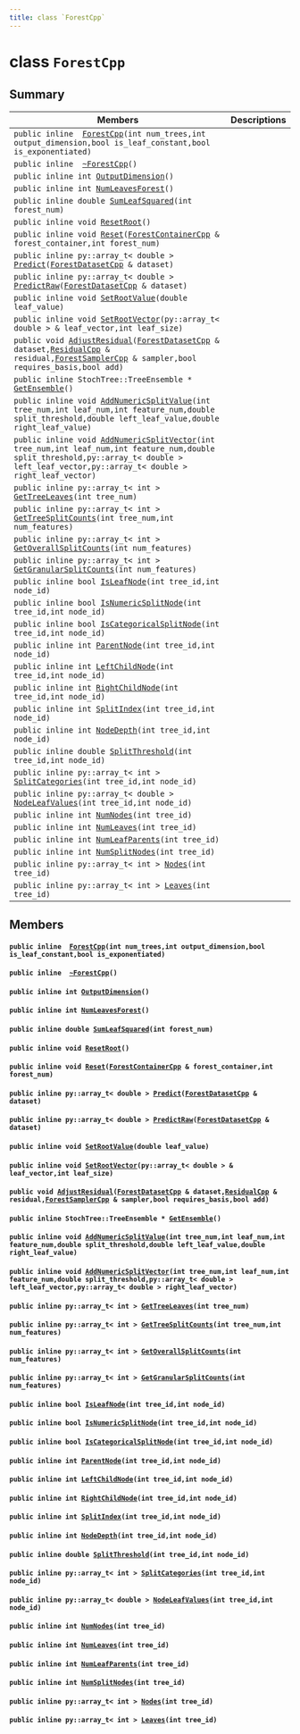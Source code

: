 ```yaml
---
title: class `ForestCpp`
---
```


# class `ForestCpp`

## Summary

 Members                        | Descriptions                                
--------------------------------|---------------------------------------------
`public inline  `[`ForestCpp`](#classForestCpp_1af28839809ecff0fc02da197c06b78806)`(int num_trees,int output_dimension,bool is_leaf_constant,bool is_exponentiated)` | 
`public inline  `[`~ForestCpp`](#classForestCpp_1ad6c22bca0b09b9f93706cafaad1d2aa6)`()` | 
`public inline int `[`OutputDimension`](#classForestCpp_1a818926ffc1a6f034038d3777069c83c5)`()` | 
`public inline int `[`NumLeavesForest`](#classForestCpp_1a3b0a9646c5513f0006e2314e9ff3cf19)`()` | 
`public inline double `[`SumLeafSquared`](#classForestCpp_1a593c60de74d0bc5ef2665e942eed2c23)`(int forest_num)` | 
`public inline void `[`ResetRoot`](#classForestCpp_1a0db280769720c942d0a0add330184a6d)`()` | 
`public inline void `[`Reset`](#classForestCpp_1ac631efc7efb9c17d9c2824ad15524b1c)`(`[`ForestContainerCpp`](#classForestContainerCpp)` & forest_container,int forest_num)` | 
`public inline py::array_t< double > `[`Predict`](#classForestCpp_1a567ae932ede69f095f3a3b7e5dba07da)`(`[`ForestDatasetCpp`](#classForestDatasetCpp)` & dataset)` | 
`public inline py::array_t< double > `[`PredictRaw`](#classForestCpp_1a05f41f957d5e6ae01585cecaf98000ff)`(`[`ForestDatasetCpp`](#classForestDatasetCpp)` & dataset)` | 
`public inline void `[`SetRootValue`](#classForestCpp_1a84f063c78a37a0ef8cd0273f1c3d231a)`(double leaf_value)` | 
`public inline void `[`SetRootVector`](#classForestCpp_1abc913598e992bedb29e077d445599f32)`(py::array_t< double > & leaf_vector,int leaf_size)` | 
`public void `[`AdjustResidual`](#classForestCpp_1a7746d912c13481a5c99092b3fa0bc71b)`(`[`ForestDatasetCpp`](#classForestDatasetCpp)` & dataset,`[`ResidualCpp`](#classResidualCpp)` & residual,`[`ForestSamplerCpp`](#classForestSamplerCpp)` & sampler,bool requires_basis,bool add)` | 
`public inline StochTree::TreeEnsemble * `[`GetEnsemble`](#classForestCpp_1a539edf719d09c2d93dfb51bcd20362da)`()` | 
`public inline void `[`AddNumericSplitValue`](#classForestCpp_1a54b2db5a367fcc3c6130779de0f08b53)`(int tree_num,int leaf_num,int feature_num,double split_threshold,double left_leaf_value,double right_leaf_value)` | 
`public inline void `[`AddNumericSplitVector`](#classForestCpp_1ae1531429d5bdf13d85752e407924d24a)`(int tree_num,int leaf_num,int feature_num,double split_threshold,py::array_t< double > left_leaf_vector,py::array_t< double > right_leaf_vector)` | 
`public inline py::array_t< int > `[`GetTreeLeaves`](#classForestCpp_1a099c652dafa37d340d8233f067d3e785)`(int tree_num)` | 
`public inline py::array_t< int > `[`GetTreeSplitCounts`](#classForestCpp_1a8aa79e4e316dcbd72951c1935a868915)`(int tree_num,int num_features)` | 
`public inline py::array_t< int > `[`GetOverallSplitCounts`](#classForestCpp_1aefd727a404691be4b08c4146ac25d470)`(int num_features)` | 
`public inline py::array_t< int > `[`GetGranularSplitCounts`](#classForestCpp_1ad46e573d9f6c52bf5730e7c3ad51d90e)`(int num_features)` | 
`public inline bool `[`IsLeafNode`](#classForestCpp_1a1a6f14e5b414a4f2a7f080566ed58271)`(int tree_id,int node_id)` | 
`public inline bool `[`IsNumericSplitNode`](#classForestCpp_1a762f394b82a34274c2a88e9f581e228e)`(int tree_id,int node_id)` | 
`public inline bool `[`IsCategoricalSplitNode`](#classForestCpp_1a4faac08e1de68d8675079d8652aeda78)`(int tree_id,int node_id)` | 
`public inline int `[`ParentNode`](#classForestCpp_1a68a1ed61a92d6b6909c5feaf38e378d9)`(int tree_id,int node_id)` | 
`public inline int `[`LeftChildNode`](#classForestCpp_1a2f03fd7713b18337a98e8ec7e9f1f1c0)`(int tree_id,int node_id)` | 
`public inline int `[`RightChildNode`](#classForestCpp_1ad402941b119ef6bddb59d143b75f0bdf)`(int tree_id,int node_id)` | 
`public inline int `[`SplitIndex`](#classForestCpp_1aa0994a8cf2cafce22b13f20784b3803c)`(int tree_id,int node_id)` | 
`public inline int `[`NodeDepth`](#classForestCpp_1ac5cd5b5b47962d4eac21ed8180633be5)`(int tree_id,int node_id)` | 
`public inline double `[`SplitThreshold`](#classForestCpp_1a2a2c4beba400f9a96119d72e3d9d026a)`(int tree_id,int node_id)` | 
`public inline py::array_t< int > `[`SplitCategories`](#classForestCpp_1aeaaedd20855c448263f44c5b675f5d43)`(int tree_id,int node_id)` | 
`public inline py::array_t< double > `[`NodeLeafValues`](#classForestCpp_1abe284956a2cef3027e1d3c59f3b910e2)`(int tree_id,int node_id)` | 
`public inline int `[`NumNodes`](#classForestCpp_1a96a5b0a2f4e4eaba91b5ff4429ee38ac)`(int tree_id)` | 
`public inline int `[`NumLeaves`](#classForestCpp_1a9b0394c86703a88f565170c1c91e3bbd)`(int tree_id)` | 
`public inline int `[`NumLeafParents`](#classForestCpp_1a5508ff762921aefda57ba8ca454d435b)`(int tree_id)` | 
`public inline int `[`NumSplitNodes`](#classForestCpp_1a0ac612e1f3e5a9404a5e3ef03e3b384f)`(int tree_id)` | 
`public inline py::array_t< int > `[`Nodes`](#classForestCpp_1a581abc2f59f8f15960dff0a91c0f9afc)`(int tree_id)` | 
`public inline py::array_t< int > `[`Leaves`](#classForestCpp_1a1e10325a54931699b33df779a24d1c87)`(int tree_id)` | 

## Members

#### `public inline  `[`ForestCpp`](#classForestCpp_1af28839809ecff0fc02da197c06b78806)`(int num_trees,int output_dimension,bool is_leaf_constant,bool is_exponentiated)` 

#### `public inline  `[`~ForestCpp`](#classForestCpp_1ad6c22bca0b09b9f93706cafaad1d2aa6)`()` 

#### `public inline int `[`OutputDimension`](#classForestCpp_1a818926ffc1a6f034038d3777069c83c5)`()` 

#### `public inline int `[`NumLeavesForest`](#classForestCpp_1a3b0a9646c5513f0006e2314e9ff3cf19)`()` 

#### `public inline double `[`SumLeafSquared`](#classForestCpp_1a593c60de74d0bc5ef2665e942eed2c23)`(int forest_num)` 

#### `public inline void `[`ResetRoot`](#classForestCpp_1a0db280769720c942d0a0add330184a6d)`()` 

#### `public inline void `[`Reset`](#classForestCpp_1ac631efc7efb9c17d9c2824ad15524b1c)`(`[`ForestContainerCpp`](#classForestContainerCpp)` & forest_container,int forest_num)` 

#### `public inline py::array_t< double > `[`Predict`](#classForestCpp_1a567ae932ede69f095f3a3b7e5dba07da)`(`[`ForestDatasetCpp`](#classForestDatasetCpp)` & dataset)` 

#### `public inline py::array_t< double > `[`PredictRaw`](#classForestCpp_1a05f41f957d5e6ae01585cecaf98000ff)`(`[`ForestDatasetCpp`](#classForestDatasetCpp)` & dataset)` 

#### `public inline void `[`SetRootValue`](#classForestCpp_1a84f063c78a37a0ef8cd0273f1c3d231a)`(double leaf_value)` 

#### `public inline void `[`SetRootVector`](#classForestCpp_1abc913598e992bedb29e077d445599f32)`(py::array_t< double > & leaf_vector,int leaf_size)` 

#### `public void `[`AdjustResidual`](#classForestCpp_1a7746d912c13481a5c99092b3fa0bc71b)`(`[`ForestDatasetCpp`](#classForestDatasetCpp)` & dataset,`[`ResidualCpp`](#classResidualCpp)` & residual,`[`ForestSamplerCpp`](#classForestSamplerCpp)` & sampler,bool requires_basis,bool add)` 

#### `public inline StochTree::TreeEnsemble * `[`GetEnsemble`](#classForestCpp_1a539edf719d09c2d93dfb51bcd20362da)`()` 

#### `public inline void `[`AddNumericSplitValue`](#classForestCpp_1a54b2db5a367fcc3c6130779de0f08b53)`(int tree_num,int leaf_num,int feature_num,double split_threshold,double left_leaf_value,double right_leaf_value)` 

#### `public inline void `[`AddNumericSplitVector`](#classForestCpp_1ae1531429d5bdf13d85752e407924d24a)`(int tree_num,int leaf_num,int feature_num,double split_threshold,py::array_t< double > left_leaf_vector,py::array_t< double > right_leaf_vector)` 

#### `public inline py::array_t< int > `[`GetTreeLeaves`](#classForestCpp_1a099c652dafa37d340d8233f067d3e785)`(int tree_num)` 

#### `public inline py::array_t< int > `[`GetTreeSplitCounts`](#classForestCpp_1a8aa79e4e316dcbd72951c1935a868915)`(int tree_num,int num_features)` 

#### `public inline py::array_t< int > `[`GetOverallSplitCounts`](#classForestCpp_1aefd727a404691be4b08c4146ac25d470)`(int num_features)` 

#### `public inline py::array_t< int > `[`GetGranularSplitCounts`](#classForestCpp_1ad46e573d9f6c52bf5730e7c3ad51d90e)`(int num_features)` 

#### `public inline bool `[`IsLeafNode`](#classForestCpp_1a1a6f14e5b414a4f2a7f080566ed58271)`(int tree_id,int node_id)` 

#### `public inline bool `[`IsNumericSplitNode`](#classForestCpp_1a762f394b82a34274c2a88e9f581e228e)`(int tree_id,int node_id)` 

#### `public inline bool `[`IsCategoricalSplitNode`](#classForestCpp_1a4faac08e1de68d8675079d8652aeda78)`(int tree_id,int node_id)` 

#### `public inline int `[`ParentNode`](#classForestCpp_1a68a1ed61a92d6b6909c5feaf38e378d9)`(int tree_id,int node_id)` 

#### `public inline int `[`LeftChildNode`](#classForestCpp_1a2f03fd7713b18337a98e8ec7e9f1f1c0)`(int tree_id,int node_id)` 

#### `public inline int `[`RightChildNode`](#classForestCpp_1ad402941b119ef6bddb59d143b75f0bdf)`(int tree_id,int node_id)` 

#### `public inline int `[`SplitIndex`](#classForestCpp_1aa0994a8cf2cafce22b13f20784b3803c)`(int tree_id,int node_id)` 

#### `public inline int `[`NodeDepth`](#classForestCpp_1ac5cd5b5b47962d4eac21ed8180633be5)`(int tree_id,int node_id)` 

#### `public inline double `[`SplitThreshold`](#classForestCpp_1a2a2c4beba400f9a96119d72e3d9d026a)`(int tree_id,int node_id)` 

#### `public inline py::array_t< int > `[`SplitCategories`](#classForestCpp_1aeaaedd20855c448263f44c5b675f5d43)`(int tree_id,int node_id)` 

#### `public inline py::array_t< double > `[`NodeLeafValues`](#classForestCpp_1abe284956a2cef3027e1d3c59f3b910e2)`(int tree_id,int node_id)` 

#### `public inline int `[`NumNodes`](#classForestCpp_1a96a5b0a2f4e4eaba91b5ff4429ee38ac)`(int tree_id)` 

#### `public inline int `[`NumLeaves`](#classForestCpp_1a9b0394c86703a88f565170c1c91e3bbd)`(int tree_id)` 

#### `public inline int `[`NumLeafParents`](#classForestCpp_1a5508ff762921aefda57ba8ca454d435b)`(int tree_id)` 

#### `public inline int `[`NumSplitNodes`](#classForestCpp_1a0ac612e1f3e5a9404a5e3ef03e3b384f)`(int tree_id)` 

#### `public inline py::array_t< int > `[`Nodes`](#classForestCpp_1a581abc2f59f8f15960dff0a91c0f9afc)`(int tree_id)` 

#### `public inline py::array_t< int > `[`Leaves`](#classForestCpp_1a1e10325a54931699b33df779a24d1c87)`(int tree_id)` 

